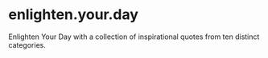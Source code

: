 # enlighten.your.day
Enlighten Your Day with a collection of inspirational quotes from ten distinct categories.

